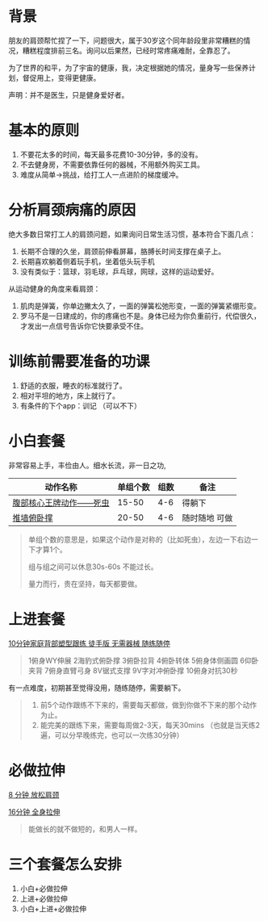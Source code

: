 # 背景

朋友的肩颈帮忙捏了一下，问题很大，属于30岁这个同年龄段里非常糟糕的情况，糟糕程度排前三名。询问以后果然，已经时常疼痛难耐，全靠忍了。

为了世界的和平，为了宇宙的健康，我，决定根据她的情况，量身写一些保养计划，督促用上，变得更健康。

声明：并不是医生，只是健身爱好者。

# 基本的原则

1. 不要花太多的时间，每天最多花费10-30分钟，多的没有。
2. 不去健身房，不需要依靠任何的器械，不用额外购买工具。
3. 难度从简单→挑战，给打工人一点进阶的梯度缓冲。

# 分析肩颈病痛的原因

绝大多数日常打工人的肩颈问题，如果询问日常生活习惯，基本符合下面几点：

1. 长期不合理的久坐，肩颈前伸看屏幕，胳膊长时间支撑在桌子上。
2. 长期喜欢躺着侧着玩手机，坐着低头玩手机
3. 没有类似于：篮球，羽毛球，乒乓球，网球，这样的运动爱好。

从运动健身的角度来看肩颈：

1. 肌肉是弹簧，你单边撇太久了，一面的弹簧松弛形变，一面的弹簧紧绷形变。
2. 罗马不是一日建成的，你的疼痛也不是。身体已经为你负重前行，代偿很久，才发出一点信号告诉你它快要承受不住。

# 训练前需要准备的功课

1. 舒适的衣服，睡衣的标准就行了。
2. 相对平坦的地方，床上就行了。
3. 有条件的下个app：训记 （可以不下）

# 小白套餐

非常容易上手，丰俭由人。细水长流，非一日之功,

| 动作名称                                                     | 单组个数 | 组数 | 备注          |
| ------------------------------------------------------------ | -------- | ---- | ------------- |
| [腹部核心王牌动作——死虫](https://www.bilibili.com/video/BV1bg4y1i7rk/) | 15-50    | 4-6  | 得躺下        |
| [推墙俯卧撑](https://www.bilibili.com/video/BV14v4y1w7TZ/)   | 20-50    | 4-6  | 随时随地 可做 |

> 单组个数的意思是，如果这个动作是对称的（比如死虫），左边一下右边一下才算1个。
>
> 组与组之间可以休息30s-60s 不能过长。
>
> 量力而行，贵在坚持，每天都要做。

# 上进套餐

[10分钟家庭背部塑型跟练 徒手版 无需器械 随练随停](https://www.bilibili.com/video/BV1zU4y1M7sg/)

> 1俯身WY伸展
> 2海豹式俯卧撑
> 3俯卧拉背
> 4俯卧转体
> 5俯身体侧画圆
> 6仰卧夹背
> 7俯身直臂弓身
> 8V锯式支撑
> 9V字对冲俯卧撑
> 10俯身对抗30秒

有一点难度，初期甚至觉得没用，随练随停，需要躺下。

> 1. 前5个动作跟练不下来的，需要每天都做，做到你做不下来的那个动作为止。
> 2. 能完美的跟练下来，需要每周做2-3天，每天30mins （也就是当天练2遍，可以分早晚练完，也可以一次练30分钟）



# 必做拉伸

[8 分钟 放松肩颈](https://www.bilibili.com/video/BV1M341117q4/)

[16分钟 全身拉伸](https://www.bilibili.com/video/BV15f4y1v7wc/)

> 能做长的就不做短的，和男人一样。



# 三个套餐怎么安排

1. 小白+必做拉伸
2. 上进+必做拉伸
3. 小白+上进+必做拉伸

